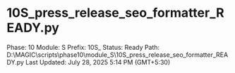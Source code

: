 # 10S_press_release_seo_formatter_READY.py

Phase: 10
Module: S
Prefix: 10S_
Status: Ready
Path: D:\MAGIC\scripts\phase10\module_S\10S_press_release_seo_formatter_READY.py
Last Updated: July 28, 2025 5:14 PM (GMT+5:30)